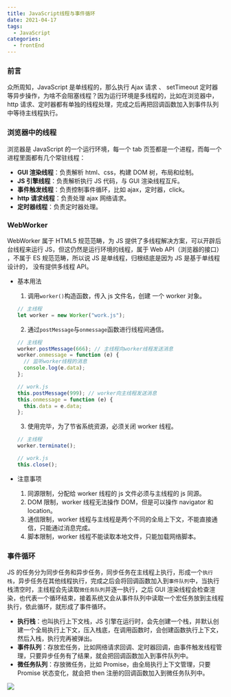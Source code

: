 ```yaml
---
title: JavaScript线程与事件循环
date: 2021-04-17
tags:
  - JavaScript
categories:
  - frontEnd
---
```


### 前言

众所周知，JavaScript 是单线程的，那么执行 Ajax 请求 、 setTimeout 定时器等异步操作，为啥不会阻塞线程？因为运行环境是多线程的，比如在浏览器中，http 请求、定时器都有单独的线程处理，完成之后再把回调函数加入到事件队列中等待主线程执行。

<!-- more -->

### 浏览器中的线程

浏览器是 JavaScript 的一个运行环境，每一个 tab 页签都是一个进程，而每一个进程里面都有几个常驻线程：

- **GUI 渲染线程**：负责解析 html、css，构建 DOM 树，布局和绘制。
- **JS 引擎线程**：负责解析执行 JS 代码，与 GUI 渲染线程互斥。
- **事件触发线程**：负责控制事件循环，比如 ajax，定时器，click。
- **http 请求线程**：负责处理 ajax 网络请求。
- **定时器线程**：负责定时器处理。

### WebWorker

WebWorker 属于 HTML5 规范范畴，为 JS 提供了多线程解决方案，可以开辟后台线程来运行 JS，但这仍然是运行环境的线程，属于 Web API（浏览器的接口） ，不属于 ES 规范范畴，所以说 JS 是单线程，归根结底是因为 JS 是基于单线程设计的， 没有提供多线程 API。

- 基本用法

  1. 调用`worker()`构造函数，传入 js 文件名，创建 一个 worker 对象。

  ```js
  // 主线程
  let worker = new Worker("work.js");
  ```

  2. 通过`postMessage`与`onmessage`函数进行线程间通信。

  ```js
  // 主线程
  worker.postMessage(666); // 主线程向worker线程发送消息
  worker.onmessage = function (e) {
    // 监听worker线程的消息
    console.log(e.data);
  };

  // work.js
  this.postMessage(999); // worker向主线程发送消息
  this.onmessage = function (e) {
    this.data = e.data;
  };
  ```

  3. 使用完毕，为了节省系统资源，必须关闭 worker 线程。

  ```js
  // 主线程
  worker.terminate();

  // work.js
  this.close();
  ```

- 注意事项
  1. 同源限制，分配给 worker 线程的 js 文件必须与主线程的 js 同源。
  2. DOM 限制，worker 线程无法操作 DOM，但是可以操作 navigator 和 location。
  3. 通信限制，worker 线程与主线程是两个不同的全局上下文，不能直接通信，只能通过消息完成。
  4. 脚本限制，worker 线程不能读取本地文件，只能加载网络脚本。

### 事件循环

JS 的任务分为同步任务和异步任务，同步任务在主线程上执行，形成一个`执行栈`，异步任务在其他线程执行，完成之后会将回调函数加入到`事件队列`中，当执行栈清空时，主线程会先读取`微任务队列`并逐一执行，之后 GUI 渲染线程会检查渲染，也代表一个循环结束，接着系统又会从事件队列中读取一个宏任务放到主线程执行，依此循环，就形成了事件循环。

- **执行栈**：也叫执行上下文栈，JS 引擎在运行时，会先创建一个栈，并默认创建一个全局执行上下文，压入栈底，在调用函数时，会创建函数执行上下文，然后入栈，执行完再被弹出。
- **事件队列**：存放宏任务，比如网络请求回调、定时器回调，由事件触发线程管理，只要异步任务有了结果，就会把回调函数加入到事件队列中。
- **微任务队列**：存放微任务，比如 Promise，由全局执行上下文管理，只要 Promise 状态变化，就会把 then 注册的回调函数加入到微任务队列中。

![](https://img-blog.csdnimg.cn/20200821150047814.png#pic_center)
